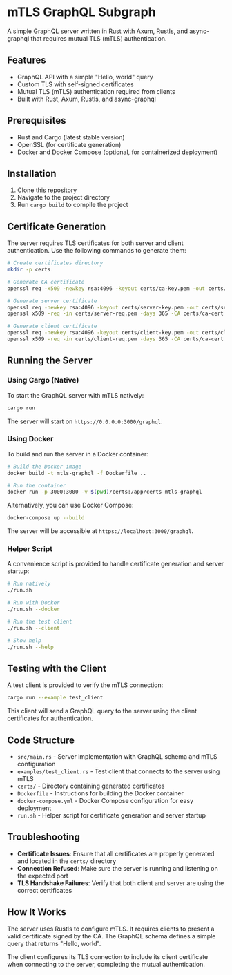 # mTLS GraphQL Subgraph

A simple GraphQL server written in Rust with Axum, Rustls, and async-graphql that requires mutual TLS (mTLS) authentication.

## Features

- GraphQL API with a simple "Hello, world" query
- Custom TLS with self-signed certificates
- Mutual TLS (mTLS) authentication required from clients
- Built with Rust, Axum, Rustls, and async-graphql

## Prerequisites

- Rust and Cargo (latest stable version)
- OpenSSL (for certificate generation)
- Docker and Docker Compose (optional, for containerized deployment)

## Installation

1. Clone this repository
2. Navigate to the project directory
3. Run `cargo build` to compile the project

## Certificate Generation

The server requires TLS certificates for both server and client authentication. Use the following commands to generate them:

```bash
# Create certificates directory
mkdir -p certs

# Generate CA certificate
openssl req -x509 -newkey rsa:4096 -keyout certs/ca-key.pem -out certs/ca-cert.pem -days 365 -nodes -subj "/CN=CA"

# Generate server certificate
openssl req -newkey rsa:4096 -keyout certs/server-key.pem -out certs/server-req.pem -nodes -subj "/CN=localhost"
openssl x509 -req -in certs/server-req.pem -days 365 -CA certs/ca-cert.pem -CAkey certs/ca-key.pem -CAcreateserial -out certs/server-cert.pem

# Generate client certificate
openssl req -newkey rsa:4096 -keyout certs/client-key.pem -out certs/client-req.pem -nodes -subj "/CN=client"
openssl x509 -req -in certs/client-req.pem -days 365 -CA certs/ca-cert.pem -CAkey certs/ca-key.pem -CAcreateserial -out certs/client-cert.pem
```

## Running the Server

### Using Cargo (Native)

To start the GraphQL server with mTLS natively:

```bash
cargo run
```

The server will start on `https://0.0.0.0:3000/graphql`.

### Using Docker

To build and run the server in a Docker container:

```bash
# Build the Docker image
docker build -t mtls-graphql -f Dockerfile ..

# Run the container
docker run -p 3000:3000 -v $(pwd)/certs:/app/certs mtls-graphql
```

Alternatively, you can use Docker Compose:

```bash
docker-compose up --build
```

The server will be accessible at `https://localhost:3000/graphql`.

### Helper Script

A convenience script is provided to handle certificate generation and server startup:

```bash
# Run natively
./run.sh

# Run with Docker
./run.sh --docker

# Run the test client
./run.sh --client

# Show help
./run.sh --help
```

## Testing with the Client

A test client is provided to verify the mTLS connection:

```bash
cargo run --example test_client
```

This client will send a GraphQL query to the server using the client certificates for authentication.

## Code Structure

- `src/main.rs` - Server implementation with GraphQL schema and mTLS configuration
- `examples/test_client.rs` - Test client that connects to the server using mTLS
- `certs/` - Directory containing generated certificates
- `Dockerfile` - Instructions for building the Docker container
- `docker-compose.yml` - Docker Compose configuration for easy deployment
- `run.sh` - Helper script for certificate generation and server startup

## Troubleshooting

- **Certificate Issues**: Ensure that all certificates are properly generated and located in the `certs/` directory
- **Connection Refused**: Make sure the server is running and listening on the expected port
- **TLS Handshake Failures**: Verify that both client and server are using the correct certificates

## How It Works

The server uses Rustls to configure mTLS. It requires clients to present a valid certificate signed by the CA. The GraphQL schema defines a simple query that returns "Hello, world".

The client configures its TLS connection to include its client certificate when connecting to the server, completing the mutual authentication.